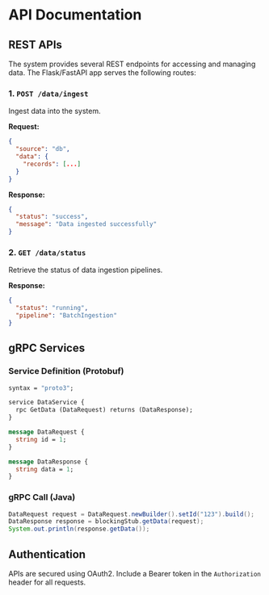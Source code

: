 
# API Documentation

## REST APIs

The system provides several REST endpoints for accessing and managing data. The Flask/FastAPI app serves the following routes:

### 1. `POST /data/ingest`

Ingest data into the system.

**Request:**

```json
{
  "source": "db",
  "data": {
    "records": [...]
  }
}
```

**Response:**

```json
{
  "status": "success",
  "message": "Data ingested successfully"
}
```

### 2. `GET /data/status`

Retrieve the status of data ingestion pipelines.

**Response:**

```json
{
  "status": "running",
  "pipeline": "BatchIngestion"
}
```

## gRPC Services

### Service Definition (Protobuf)

```proto
syntax = "proto3";

service DataService {
  rpc GetData (DataRequest) returns (DataResponse);
}

message DataRequest {
  string id = 1;
}

message DataResponse {
  string data = 1;
}
```

### gRPC Call (Java)

```java
DataRequest request = DataRequest.newBuilder().setId("123").build();
DataResponse response = blockingStub.getData(request);
System.out.println(response.getData());
```

## Authentication

APIs are secured using OAuth2. Include a Bearer token in the `Authorization` header for all requests.
